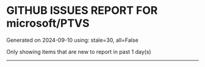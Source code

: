 
# GITHUB ISSUES REPORT FOR microsoft/PTVS


Generated on 2024-09-10 using: stale=30, all=False


Only showing items that are new to report in past 1 day(s)


---




















